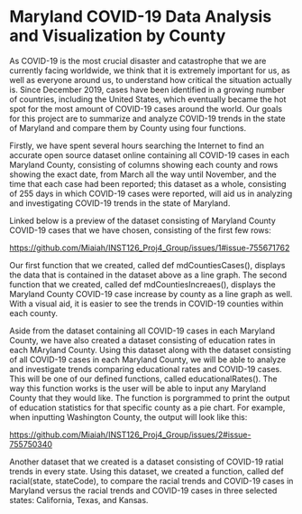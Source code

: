 # Maryland COVID-19 Data Analysis and Visualization by County

As COVID-19 is the most crucial disaster and catastrophe that we are currently facing worldwide, we think that it is extremely important for us, as well as everyone around us, to understand how critical the situation actually is. Since December 2019, cases have been identified in a growing number of countries, including the United States, which eventually became the hot spot for the most amount of COVID-19 cases around the world. Our goals for this project are to summarize and analyze COVID-19 trends in the state of Maryland and compare them by County using four functions. 

Firstly, we have spent several hours searching the Internet to find an accurate open source dataset online containing all COVID-19 cases in each Maryland County, consisting of columns showing each county and rows showing the exact date, from March all the way until November, and the time that each case had been reported; this dataset as a whole, consisting of 255 days in which COVID-19 cases were reported, will aid us in analyzing and investigating COVID-19 trends in the state of Maryland. 

Linked below is a preview of the dataset consisting of Maryland County COVID-19 cases that we have chosen, consisting of the first few rows:

https://github.com/Miaiah/INST126_Proj4_Group/issues/1#issue-755671762

Our first function that we created, called def mdCountiesCases(), displays the data that is contained in the dataset above as a line graph. The second function that we created, called def mdCountiesIncreaes(), displays the Maryland County COVID-19 case increase by county as a line graph as well. With a visual aid, it is easier to see the trends in COVID-19 counties within each county.


Aside from the dataset containing all COVID-19 cases in each Maryland County, we have also created a dataset consisting of education rates in each MAryland County. Using this dataset along with the dataset consisting of all COVID-19 cases in each Maryland County, we will be able to analyze and investigate trends comparing educational rates and COVID-19 cases. This will be one of our defined functions, called educationalRates(). The way this function works is the user will be able to input any Maryland County that they would like. The function is porgrammed to print the output of education statistics for that specific county as a pie chart. For example, when inputting Washington County, the output will look like this:

https://github.com/Miaiah/INST126_Proj4_Group/issues/2#issue-755750340

Another dataset that we created is a dataset consisting of COVID-19 ratial trends in every state. Using this dataset, we created a function, called def racial(state, stateCode), to compare the racial trends and COVID-19 cases in Maryland versus the racial trends and COVID-19 cases in three selected states: California, Texas, and Kansas.
